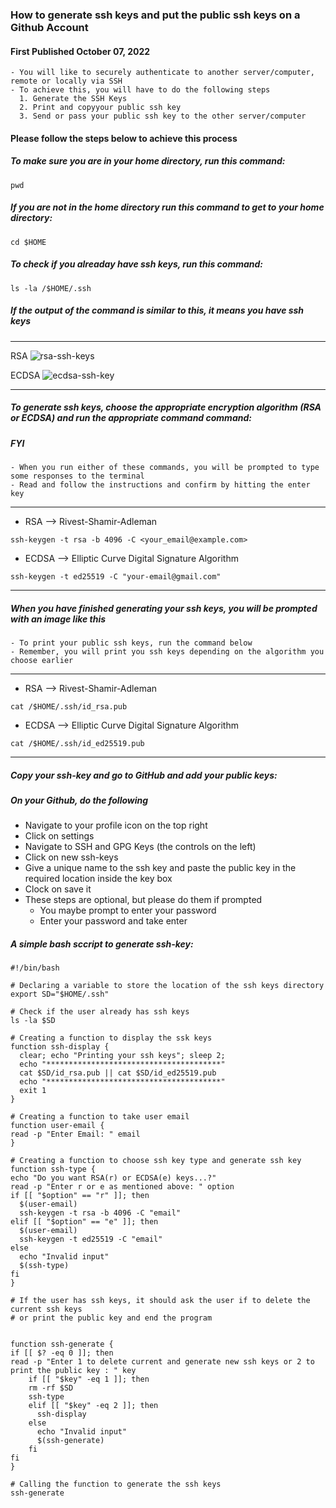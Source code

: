 ###  How to generate ssh keys and put the public ssh keys on a Github Account
#### First Published October 07, 2022
  
~~~
- You will like to securely authenticate to another server/computer, remote or locally via SSH
- To achieve this, you will have to do the following steps
  1. Generate the SSH Keys
  2. Print and copyyour public ssh key 
  3. Send or pass your public ssh key to the other server/computer
~~~

#### Please follow the steps below to achieve this process

  ##### To make sure you are in your home directory, run this command:
  ```
  pwd
  ```

  ##### If you are not in the home directory run this command to get to your home directory:
  ```
  cd $HOME
  ```

  ##### To check if you alreaday have ssh keys, run this command:
  ```
  ls -la /$HOME/.ssh
  ```
  ##### If the output of the command is similar to this, it means you have ssh keys
  ***
  RSA ![rsa-ssh-keys](https://user-images.githubusercontent.com/101201113/195610507-62e196bf-41f8-4e76-aac0-1ffd116c334e.png)


  ECDSA ![ecdsa-ssh-key](https://user-images.githubusercontent.com/101201113/195609492-7b94dda8-b26c-4d41-a042-7419a8553925.png)

  ***  
  ##### To generate  ssh keys, choose the appropriate encryption algorithm (RSA or ECDSA) and run the appropriate command command:
  ##### FYI
    - When you run either of these commands, you will be prompted to type some responses to the terminal 
    - Read and follow the instructions and confirm by hitting the enter key
  ***
   - RSA --> Rivest-Shamir-Adleman
  ```
  ssh-keygen -t rsa -b 4096 -C <your_email@example.com>
  ```
   - ECDSA --> Elliptic Curve Digital Signature Algorithm
  ```
  ssh-keygen -t ed25519 -C "your-email@gmail.com"
  ```
  ***
  ##### When you have finished generating your ssh keys, you will be prompted with an image like this
    - To print your public ssh keys, run the command below
    - Remember, you will print you ssh keys depending on the algorithm you choose earlier
  ***
   - RSA --> Rivest-Shamir-Adleman
  ```
  cat /$HOME/.ssh/id_rsa.pub
  ```
   - ECDSA --> Elliptic Curve Digital Signature Algorithm
  ```
  cat /$HOME/.ssh/id_ed25519.pub
  ```
  ***

##### Copy your ssh-key and go to GitHub and add your public keys:
##### On your Github, do the following
- Navigate to your profile icon on the top right
- Click on settings
- Navigate to SSH and GPG Keys (the controls on the left)
-  Click on new ssh-keys
- Give a unique name to the ssh key and paste the public key in the required location inside the key box
- Clock on save it 
- These steps are optional, but please do them if prompted
  - You maybe prompt to enter your password
  - Enter your password and take enter

##### A simple bash sccript to generate ssh-key:
  ```
#!/bin/bash

# Declaring a variable to store the location of the ssh keys directory
export SD="$HOME/.ssh"

# Check if the user already has ssh keys
ls -la $SD

# Creating a function to display the ssk keys
function ssh-display {
    clear; echo "Printing your ssh keys"; sleep 2;
    echo "***************************************"
    cat $SD/id_rsa.pub || cat $SD/id_ed25519.pub
    echo "***************************************"
    exit 1
}

# Creating a function to take user email
function user-email {
read -p "Enter Email: " email
}

# Creating a function to choose ssh key type and generate ssh key
function ssh-type {
  echo "Do you want RSA(r) or ECDSA(e) keys...?"
  read -p "Enter r or e as mentioned above: " option
  if [[ "$option" == "r" ]]; then
    $(user-email)
    ssh-keygen -t rsa -b 4096 -C "email"
  elif [[ "$option" == "e" ]]; then
    $(user-email)
    ssh-keygen -t ed25519 -C "email"
  else 
    echo "Invalid input"
    $(ssh-type)
  fi
}

# If the user has ssh keys, it should ask the user if to delete the current ssh keys
# or print the public key and end the program


function ssh-generate {
  if [[ $? -eq 0 ]]; then
  read -p "Enter 1 to delete current and generate new ssh keys or 2 to print the public key : " key
      if [[ "$key" -eq 1 ]]; then
      rm -rf $SD
      ssh-type
      elif [[ "$key" -eq 2 ]]; then
        ssh-display
      else
        echo "Invalid input"
        $(ssh-generate)
      fi
  fi
}

# Calling the function to generate the ssh keys
ssh-generate
  ```
